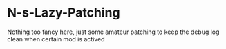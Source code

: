 # N-s-Lazy-Patching
Nothing too fancy here, just some amateur patching to keep the debug log clean when certain mod is actived
